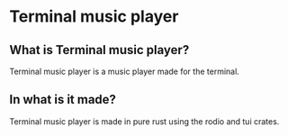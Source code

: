 # Terminal music player

## What is Terminal music player?
Terminal music player is a music player made for the terminal.

## In what is it made?
Terminal music player is made in pure rust using the rodio and tui crates.